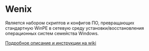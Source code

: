 # Wenix

Является набором скриптов и конфигов ПО, превращающих стандартную WinPE в сетевую среду установки/восстановления операционных систем семейства Windows.

[Подробное описание и инструкции на wiki](https://github.com/mitmih/Wenix/wiki/)
